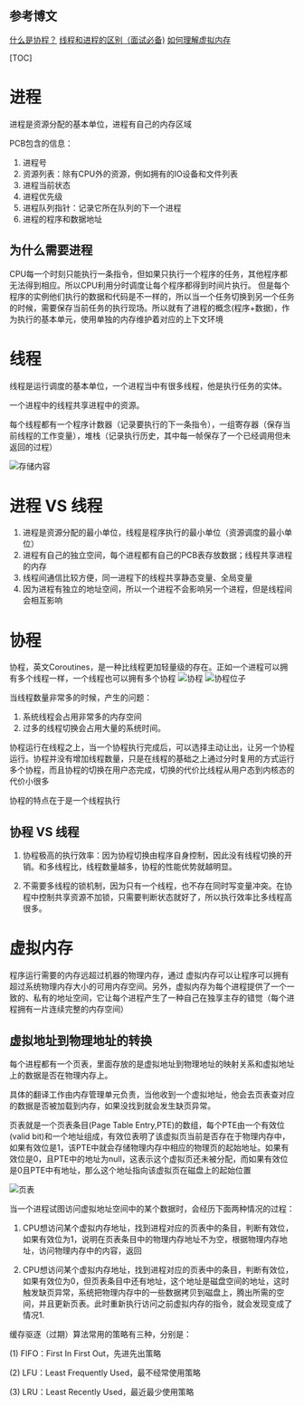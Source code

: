 ## 参考博文
[什么是协程？](https://zhuanlan.zhihu.com/p/172471249)
[线程和进程的区别（面试必备)](https://blog.csdn.net/qinian8/article/details/100779193)
[如何理解虚拟内存](https://zhuanlan.zhihu.com/p/96098896)

[TOC]

# 进程
进程是资源分配的基本单位，进程有自己的内存区域

PCB包含的信息：
1. 进程号
2. 资源列表：除有CPU外的资源，例如拥有的IO设备和文件列表
3. 进程当前状态
4. 进程优先级
5. 进程队列指针：记录它所在队列的下一个进程
6. 进程的程序和数据地址


## 为什么需要进程
CPU每一个时刻只能执行一条指令，但如果只执行一个程序的任务，其他程序都无法得到相应。所以CPU利用分时调度让每个程序都得到时间片执行。
但是每个程序的实例他们执行的数据和代码是不一样的，所以当一个任务切换到另一个任务的时候，需要保存当前任务的执行现场。所以就有了进程的概念(程序+数据)，作为执行的基本单元，使用单独的内存维护着对应的上下文环境


# 线程
线程是运行调度的基本单位，一个进程当中有很多线程，他是执行任务的实体。

一个进程中的线程共享进程中的资源。

每个线程都有一个程序计数器（记录要执行的下一条指令），一组寄存器（保存当前线程的工作变量），堆栈（记录执行历史，其中每一帧保存了一个已经调用但未返回的过程）



![存储内容](./pic/进程和线程_存储内容.png)

# 进程 VS 线程
1. 进程是资源分配的最小单位，线程是程序执行的最小单位（资源调度的最小单位）
2. 进程有自己的独立空间，每个进程都有自己的PCB表存放数据；线程共享进程的内存
3. 线程间通信比较方便，同一进程下的线程共享静态变量、全局变量
4. 因为进程有独立的地址空间，所以一个进程不会影响另一个进程，但是线程间会相互影响

# 协程
协程，英文Coroutines，是一种比线程更加轻量级的存在。正如一个进程可以拥有多个线程一样，一个线程也可以拥有多个协程
![协程](./pic/进程和线程_协程.png)
![协程位子](./pic/进程和线程_协程位子.jpeg)


当线程数量非常多的时候，产生的问题：
1. 系统线程会占用非常多的内存空间
2. 过多的线程切换会占用大量的系统时间。


协程运行在线程之上，当一个协程执行完成后，可以选择主动让出，让另一个协程运行。协程并没有增加线程数量，只是在线程的基础之上通过分时复用的方式运行多个协程，而且协程的切换在用户态完成，切换的代价比线程从用户态到内核态的代价小很多

协程的特点在于是一个线程执行

## 协程 VS 线程

1. 协程极高的执行效率：因为协程切换由程序自身控制，因此没有线程切换的开销。和多线程比，线程数量越多，协程的性能优势就越明显。

2. 不需要多线程的锁机制，因为只有一个线程，也不存在同时写变量冲突。在协程中控制共享资源不加锁，只需要判断状态就好了，所以执行效率比多线程高很多。

# 虚拟内存
程序运行需要的内存远超过机器的物理内存，通过 虚拟内存可以让程序可以拥有超过系统物理内存大小的可用内存空间。另外，虚拟内存为每个进程提供了一个一致的、私有的地址空间，它让每个进程产生了一种自己在独享主存的错觉（每个进程拥有一片连续完整的内存空间）

## 虚拟地址到物理地址的转换
每个进程都有一个页表，里面存放的是虚拟地址到物理地址的映射关系和虚拟地址上的数据是否在物理内存上。

具体的翻译工作由内存管理单元负责，当他收到一个虚拟地址，他会去页表查对应的数据是否被加载到内存，如果没找到就会发生缺页异常。

页表就是一个页表条目(Page Table Entry,PTE)的数组，每个PTE由一个有效位(valid bit)和一个地址组成，有效位表明了该虚拟页当前是否存在于物理内存中，如果有效位是1，该PTE中就会存储物理内存中相应的物理页的起始地址。如果有效位是0，且PTE中的地址为null，这表示这个虚拟页还未被分配，而如果有效位是0且PTE中有地址，那么这个地址指向该虚拟页在磁盘上的起始位置

![页表](./pic/进程和线程_页表.jpg)


当一个进程试图访问虚拟地址空间中的某个数据时，会经历下面两种情况的过程：

1. CPU想访问某个虚拟内存地址，找到进程对应的页表中的条目，判断有效位， 如果有效位为1，说明在页表条目中的物理内存地址不为空，根据物理内存地址，访问物理内存中的内容，返回

2. CPU想访问某个虚拟内存地址，找到进程对应的页表中的条目，判断有效位，如果有效位为0，但页表条目中还有地址，这个地址是磁盘空间的地址，这时触发缺页异常，系统把物理内存中的一些数据拷贝到磁盘上，腾出所需的空间，并且更新页表。此时重新执行访问之前虚拟内存的指令，就会发现变成了情况1.


缓存驱逐（过期）算法常用的策略有三种，分别是：

(1) FIFO：First In First Out，先进先出策略

(2) LFU：Least Frequently Used，最不经常使用策略

(3) LRU：Least Recently Used，最近最少使用策略